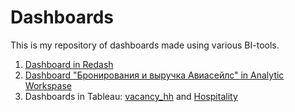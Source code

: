 # Dashboards  

This is my repository of dashboards made using various BI-tools.

1. [Dashboard in Redash](https://github.com/darina6688/Dashboards/blob/main/Avocado%20sales%20in%20the%20USA.md)
2. [Dashboard "Бронирования и выручка Авиасейлс" in Analytic Workspase](https://github-production-user-asset-6210df.s3.amazonaws.com/152012358/355747720-62c9443f-9b94-4a6b-b5de-5274ac462f79.png?X-Amz-Algorithm=AWS4-HMAC-SHA256&X-Amz-Credential=AKIAVCODYLSA53PQK4ZA%2F20240811%2Fus-east-1%2Fs3%2Faws4_request&X-Amz-Date=20240811T094045Z&X-Amz-Expires=300&X-Amz-Signature=bd2221948d781d471c5f896fd26e94bc021ddb0a24ff4e94697c7e5b9af474bc&X-Amz-SignedHeaders=host&actor_id=152012358&key_id=0&repo_id=774224284)
3. Dashboards in Tableau: [vacancy_hh](https://public.tableau.com/app/profile/darina.gazizova/viz/practice_lesson2/vacancy_hh) and [Hospitality](https://public.tableau.com/app/profile/darina.gazizova/viz/Karpov_Inn/Dashboard2) 
